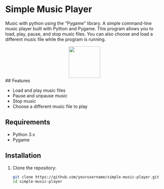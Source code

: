 # Simple Music Player
Music with python using the "Pygame" library.
A simple command-line music player built with Python and Pygame. This program allows you to load, play, pause, and stop music files. You can also choose and load a different music file while the program is running.

<div align="center">
  <img height="100" src="<img src=![fuuka](https://github.com/AbelolDev/A-music-player-using-python/assets/155784727/70f3a67d-f26b-4cd3-a604-0ade17bd6d44) width=50% height=50% align=center>"  />
</div>
## Features

- Load and play music files
- Pause and unpause music
- Stop music
- Choose a different music file to play

## Requirements

- Python 3.x
- Pygame

## Installation

1. Clone the repository:

   ```bash
   git clone https://github.com/yourusername/simple-music-player.git
   cd simple-music-player
